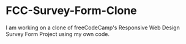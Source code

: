 # FCC-Survey-Form-Clone

I am working on a clone of freeCodeCamp's Responsive Web Design Survey Form Project using my own code.
